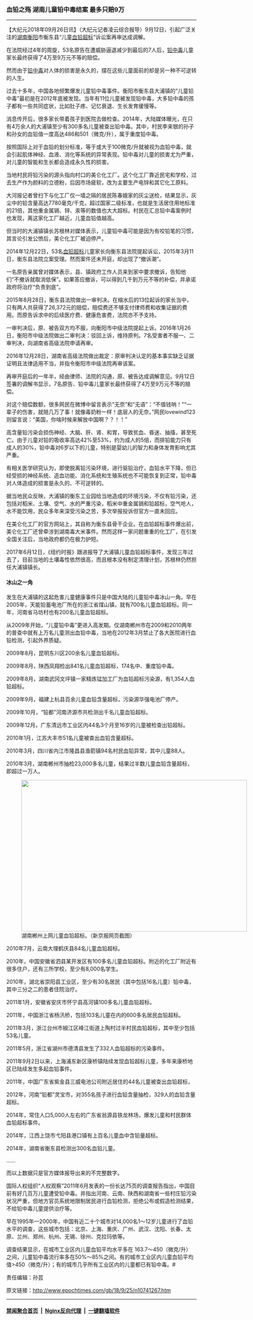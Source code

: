 ### 血铅之殇 湖南儿童铅中毒结案 最多只赔9万
------------------------

<p>【大纪元2018年09月26日讯】（大纪元记者凌云综合报导）9月12日，引起广泛关注的<a href="http://www.epochtimes.com/gb/tag/%E6%B9%96%E5%8D%97%E8%A1%A1%E9%98%B3.html">湖南衡阳</a>市衡东县“儿童<a href="http://www.epochtimes.com/gb/tag/%E8%A1%80%E9%93%85%E8%B6%85%E6%A0%87.html">血铅超标</a>”诉讼案再审达成调解。</p>
<p>在法院经过4年的周旋，53名原告在遭威胁逼退减少到最后的7人后，<a href="http://www.epochtimes.com/gb/tag/%E9%93%85%E4%B8%AD%E6%AF%92.html">铅中毒</a>儿童家长最终获得了4万至9万元不等的赔偿。</p>
<p>然而由于<a href="http://www.epochtimes.com/gb/tag/%E9%93%85%E4%B8%AD%E6%AF%92.html">铅中毒</a>对人体的损害是永久的，摆在这些儿童面前的却是另一种不可逆转的人生。</p>
<p>过去十多年，中国各地频繁爆发儿童铅中毒事件。衡阳市衡东县大浦镇的“儿童铅中毒”最初是在2012年底被发现。当年有11位儿童被发现铅中毒，大多铅中毒的孩子都有一些共同症状，比如肚子疼、记忆衰退、生长发育缓慢等。</p>
<p>消息传开后，很多家长带着孩子到医院去做检查。2014年，大陆媒体曝光，在只有4万余人的大浦镇至少有300多名儿童被查出铅中毒。其中，村民李来银的孙子和孙女的血铅值一度高达486和501（微克/升），属于重度铅中毒。</p>
<p>按照国际上对于血铅的划分标准，等于或大于100微克/升就被视为血铅中毒，就会引起肌体神经、血液、消化等系统的异常表现。铅中毒对儿童的损害尤为严重，对儿童的智能和生长都会造成永久性的损害。</p>
<p>当地村民将铅污染的源头指向村口的美仑化工厂。这个化工厂靠近民宅和学校，过去生产作为颜料的立德粉，后因市场疲软，改为主要生产电锌和其它化工原料。</p>
<p><span id="p_origin">大河报记者曾</span>扫下与化工厂仅一墙之隔的居民陈春娥家的灰尘送检，结果显示，灰尘中的铅含量高达7780毫克/千克，超过国家二级标准，也就是生活居住用地标准的21倍，其他重金属镉、锌、汞等的数值也大大超标。村民在汇总铅中毒案例时也发现，离这家化工厂越近，儿童血铅值越高。</p>
<p>但当时的大浦镇镇长苏根林对媒体表示，儿童铅中毒可能是因为有咬铅笔的习惯，其言论引发公愤后，美仑化工厂被迫停产。</p>
<p>2014年12月22日，53名<a href="http://www.epochtimes.com/gb/tag/%E8%A1%80%E9%93%85%E8%B6%85%E6%A0%87.html">血铅超标</a>儿童家长向衡东县法院提起诉讼，2015年3月11日，衡东县法院立案受理。然而案件还未开庭，却出现了“撤诉潮”。</p>
<p>一名原告亲属曾对媒体表示，县、镇政府工作人员来到家中要求撤诉，告知他们“不撤诉就取消低保”。如果答应撤诉，可以得到几千到万元不等的补偿，并承诺政府将治疗“负责到底”。</p>
<p>2015年8月28日，衡东县法院做出一审判决。在缩水后的13位起诉的家长当中，只有两人共获得了26,372元的赔偿，赔偿费还不够支付律师费和收集证据的费用。而原告诉求中的后续医疗费、健康危害费，法院亦不予支持。</p>
<p>一审判决后，原、被告双方均不服，向衡阳市中级法院提起上诉。2016年1月26日，衡阳市中级法院做出二审判决：驳回上诉，维持原判。7名受害者不服一、二审判决，向湖南省高级法院申请再审。</p>
<p>2016年12月28日，湖南省高级法院做出裁定：原审判决认定的基本事实缺乏证据证明且法律适用不当，并指令衡阳市中级法院再审该案。</p>
<p>再审开庭后的一年半，经由律师、法院的沟通，原、被告达成调解意见。9月12日签署的调解书显示，7名原告、铅中毒儿童家长最终获得了4万至9万元不等的赔偿。</p>
<p>对这个赔偿数额，很多网民在微博中留言表示“无奈”和“无语”：“不值钱呐！”“一辈子的伤害，就赔几万了事！就像毒奶粉一样！底层人的无奈。”网民lovewind123则留言说：“美国，你啥时候来解放中国啊？？！！”</p>
<p>高含量铅污染会损伤神经、大脑、肝、肾、和胃，导致贫血、昏迷、抽搐，甚至死亡。由于儿童对铅的吸收率高达42%至53%，约为成人的5倍，而排铅能力只有成人的30%，铅中毒对6岁以下的儿童，特别是婴幼儿的智力和身体发育影响尤其严重。</p>
<p>有相关医学研究认为，即使脱离铅污染环境，进行驱铅治疗，血铅水平下降，但已经受损的神经系统、造血功能、消化系统和生殖系统也不可能恢复到正常，铅中毒对人体造成的损害是永久的、不可逆转的。</p>
<p>据当地民众反映，大浦镇的衡东工业园给当地造成的环境污染，不仅有铅污染，还包括对稻米、土壤、空气、水的严重污染，稻米中重金属镉和铅超标，空气呛人，水不能饮用，民众多年来深受污染之苦，多次举报投诉但官方一直未回应。</p>
<p>在美仑化工厂的官方网站上，其自称为衡东县骨干企业。在血铅超标事件爆出前，美仑化工厂还曾牵涉到湖南毒大米事件。然而这样一家问题重重的化工厂，在引发全国关注后，当地政府都仍在极力护短。</p>
<p>2017年6月12日，《纽约时报》跟进报导了大浦镇儿童血铅超标事件，发现三年过去了，目前当地的土壤毒性依然很高，而且根本没有制定清理计划，苏根林仍然担任大浦镇镇长。</p>
<h4>冰山之一角</h4>
<p>发生在大浦镇的这起危害儿童健康事件只是中国大陆的儿童铅中毒冰山一角。早在2005年，天能铅蓄电池厂所在的浙江省煤山镇，就有700名儿童血铅超标。同一年，河南省马坊村也有200名儿童血铅超标。</p>
<p>从2009年开始，“儿童铅中毒”更进入高发期。仅湖南郴州市在2009和2010两年的普查中就有上万名儿童测出血铅中毒，当地在2012年3月禁止了各大医院进行血铅检测，引起外界质疑。</p>
<p>2009年8月，昆明东川区200余名儿童血铅超标。</p>
<p>2009年8月，陕西凤翔检出841名儿童血铅超标，174名中、重度铅中毒。</p>
<p>2009年8月，湖南武冈文坪镇一家精炼锰加工厂为血铅超标污染源，有1,354人血铅超标。</p>
<p>2009年9月，福建上杭县百余儿童血铅含量超标，污染源华强电池厂停产。</p>
<p>2009年10月，“铅都”河南济源市共检测出千名儿童血铅超标。</p>
<p>2009年12月，广东清远市工业区内44名3个月至16岁的儿童被检查出铅超标。</p>
<p>2010年1月，江苏大丰市51名儿童被查出血铅含量超标。</p>
<p>2010年3月，四川省内江市隆昌县渔箭镇94名村民血铅异常，其中儿童88人。</p>
<p>2010年3月，湖南郴州市抽检23,000多名儿童，结果过半数儿童血铅含量超标，即超过一万人。</p>
<figure id="attachment_10743593" style="width: 597px" class="wp-caption aligncenter"><a href="http://i.epochtimes.com/assets/uploads/2018/09/1003201243132054-597x400.png"><img class="size-full wp-image-10743593" src="http://i.epochtimes.com/assets/uploads/2018/09/1003201243132054-597x400.png" alt="" width="597" height="400" /></a><figcaption class="wp-caption-text">湖南郴州上网儿童血铅超标。（新京报网页截图）</figcaption></figure>
<p>2010年7月，云南大理鹤庆县84名儿童血铅超标。</p>
<p>2010年，中国安徽省泗县某开发区有100多名儿童血铅超标。附近的化工厂附近有很多住户，还有三所学校，至少有8,000名学生。</p>
<p>2010年，湖北省崇阳县工业区，至少有30名居民（其中包括16名儿童）铅中毒，其中三分之二的患者住院治疗。</p>
<p>2011年1月，安徽省安庆市怀宁县高河镇100多名儿童血铅超标。</p>
<p>2011年，中国浙江省杨汛桥，包括103名儿童在内的600多名居民血铅超标。</p>
<p>2011年3月，浙江台州市椒江区峰江街道上陶村过半村民血铅超标，其中至少包括53名儿童。</p>
<p>2011年5月，浙江省湖州市德清县发生了332人血铅超标的污染事件。</p>
<p>2011年9月2日以来，上海浦东新区康桥镇陆续发现血铅超标儿童，多年来康桥地区已陆续发生多起血铅事件。</p>
<p>2011年，中国广东省紫金县三威电池公司附近居住的44名儿童被查出血铅超标，</p>
<p>2012年，河南“铅都”灵宝市，对355名孩子进行血铅含量抽检，329人的血铅含量超标。</p>
<p>2014年，常住人口5,000人左右的广东省翁源县铁龙林场，爆发儿童和村民群体血铅超标事件。<span class="Apple-converted-space"> </span></p>
<p>2014年，江西上饶市弋阳县港口镇有上百名儿童血中含铅量超标。</p>
<p>2014年，湖南省衡东县检测出300名血铅儿童。<span class="Apple-converted-space"> </span></p>
<p>……</p>
<p>而以上数据只是官方媒体报导出来的不完整数字。</p>
<p>国际人权组织“人权观察”2011年6月发表的一份长达75页的调查报告指出，中国目前有好几百万儿童遭受铅中毒。并指出河南、云南、陕西和湖南省一些村庄铅污染状况严重，但地方官员系统地限制居民进行血铅检测，拒绝公布或假造检测结果，不给铅中毒儿童提供治疗等。</p>
<p>早在1995年—2000年，中国有近二十个城市对14,000名1～12岁儿童进行了血铅水平的调查，这些城市包括：北京、上海、重庆、广州、武汉、沈阳、长春、太原、兰州、郑州、杭州、无锡、徐州、克拉玛依等。</p>
<p>调查结果显示，在城市工业区内儿童血铅平均水平多在 163.7～450（微克/升） 之间，儿童铅中毒流行率多在50%～85%之间。有的城市工业区内儿童血铅平均值&gt;450（微克/升）；有的城市几乎所有工业区内的儿童都已有铅中毒。#</p>
<p>责任编辑：孙芸</p>

原文链接：http://www.epochtimes.com/gb/18/9/25/n10741267.htm


------------------------
#### [禁闻聚合首页](https://github.com/gfw-breaker/banned-news/blob/master/README.md) &nbsp;|&nbsp; [Nginx反向代理](https://github.com/gfw-breaker/open-proxy/blob/master/README.md) &nbsp;|&nbsp; [一键翻墙软件](https://github.com/gfw-breaker/nogfw/blob/master/README.md)